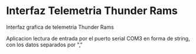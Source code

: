 # Interfaz Telemetria Thunder Rams
 Interfaz grafica de telemetria Thunder Rams

Aplicacion lectura de entrada por el puerto serial COM3 en forma de string, con los datos separados por "," 